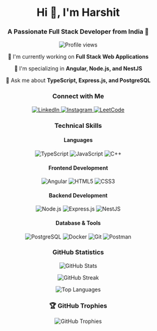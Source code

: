 <h1 align="center">Hi 👋, I'm Harshit</h1>
<h3 align="center">A Passionate Full Stack Developer from India 🚀</h3>
<p align="center">
  <img src="https://komarev.com/ghpvc/?username=08harshit&label=Profile%20views&color=0e75b6&style=flat" alt="Profile views" />
</p>
<div align="center">
  
  🔭 I'm currently working on **Full Stack Web Applications**
  
  🌱 I'm specializing in **Angular, Node.js, and NestJS**
  
  💬 Ask me about **TypeScript, Express.js, and PostgreSQL**
  
</div>
<h3 align="center">Connect with Me</h3>
<p align="center">
  <a href="https://linkedin.com/in/harshitsen" target="_blank">
    <img src="https://img.shields.io/badge/LinkedIn-0077B5?style=for-the-badge&logo=linkedin&logoColor=white" alt="LinkedIn" />
  </a>
  <a href="https://instagram.com/harshit1sen" target="_blank">
    <img src="https://img.shields.io/badge/Instagram-E4405F?style=for-the-badge&logo=instagram&logoColor=white" alt="Instagram" />
  </a>
  <a href="https://www.leetcode.com/heyharshit" target="_blank">
    <img src="https://img.shields.io/badge/LeetCode-FFA116?style=for-the-badge&logo=leetcode&logoColor=black" alt="LeetCode" />
  </a>
</p>
<h3 align="center">Technical Skills</h3>
<h4 align="center">Languages</h4>
<p align="center">
  <img src="https://img.shields.io/badge/TypeScript-007ACC?style=for-the-badge&logo=typescript&logoColor=white" alt="TypeScript" />
  <img src="https://img.shields.io/badge/JavaScript-F7DF1E?style=for-the-badge&logo=javascript&logoColor=black" alt="JavaScript" />
  <img src="https://img.shields.io/badge/C++-00599C?style=for-the-badge&logo=cplusplus&logoColor=white" alt="C++" />
</p>
<h4 align="center">Frontend Development</h4>
<p align="center">
  <img src="https://img.shields.io/badge/Angular-DD0031?style=for-the-badge&logo=angular&logoColor=white" alt="Angular" />
  <img src="https://img.shields.io/badge/HTML5-E34F26?style=for-the-badge&logo=html5&logoColor=white" alt="HTML5" />
  <img src="https://img.shields.io/badge/CSS3-1572B6?style=for-the-badge&logo=css3&logoColor=white" alt="CSS3" />
</p>
<h4 align="center">Backend Development</h4>
<p align="center">
  <img src="https://img.shields.io/badge/Node.js-339933?style=for-the-badge&logo=nodedotjs&logoColor=white" alt="Node.js" />
  <img src="https://img.shields.io/badge/Express.js-000000?style=for-the-badge&logo=express&logoColor=white" alt="Express.js" />
  <img src="https://img.shields.io/badge/NestJS-E0234E?style=for-the-badge&logo=nestjs&logoColor=white" alt="NestJS" />
</p>
<h4 align="center">Database & Tools</h4>
<p align="center">
  <img src="https://img.shields.io/badge/PostgreSQL-316192?style=for-the-badge&logo=postgresql&logoColor=white" alt="PostgreSQL" />
  <img src="https://img.shields.io/badge/Docker-2496ED?style=for-the-badge&logo=docker&logoColor=white" alt="Docker" />
  <img src="https://img.shields.io/badge/Git-F05032?style=for-the-badge&logo=git&logoColor=white" alt="Git" />
  <img src="https://img.shields.io/badge/Postman-FF6C37?style=for-the-badge&logo=postman&logoColor=white" alt="Postman" />
</p>
<h3 align="center">GitHub Statistics</h3>
<p align="center">
  <img src="https://github-readme-stats.vercel.app/api?username=08harshit&show_icons=true&theme=radical&hide_border=true" alt="GitHub Stats" />
</p>
<p align="center">
  <img src="https://github-readme-streak-stats.herokuapp.com/?user=08harshit&theme=radical&hide_border=true" alt="GitHub Streak" />
</p>
<p align="center">
  <img src="https://github-readme-stats.vercel.app/api/top-langs/?username=08harshit&layout=compact&theme=radical&hide_border=true" alt="Top Languages" />
</p> 
<h3 align="center">🏆 GitHub Trophies</h3>
<p align="center">
  <img src="https://github-profile-trophy.vercel.app/?username=08harshit&theme=radical&no-frame=true&no-bg=true&margin-w=15" alt="GitHub Trophies" />
</p>
